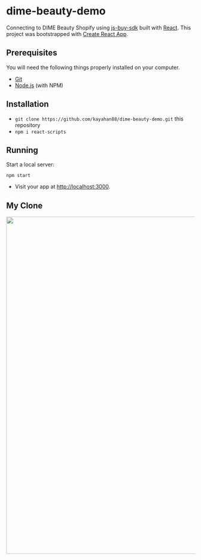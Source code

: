 # dime-beauty-demo

Connecting to DIME Beauty Shopify using [js-buy-sdk](https://github.com/Shopify/js-buy-sdk) built with [React](https://facebook.github.io/react/). This project was bootstrapped with [Create React App](https://github.com/facebookincubator/create-react-app).

## Prerequisites

You will need the following things properly installed on your computer.

* [Git](https://git-scm.com/)
* [Node.js](https://nodejs.org/) (with NPM)

## Installation

* `git clone https://github.com/kayahan88/dime-beauty-demo.git` this repository
* `npm i react-scripts`

## Running

Start a local server:

```
npm start
```

* Visit your app at [http://localhost:3000](http://localhost:3000).

## My Clone

<img src="https://i.postimg.cc/TwKkhtqF/Screen-Shot-2022-11-03-at-4-38-53-AM.png" width="900" />
